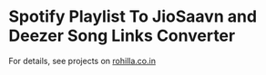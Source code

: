 # Spotify Playlist To JioSaavn and Deezer Song Links Converter

For details, see projects on [rohilla.co.in](https://rohilla.co.in)
